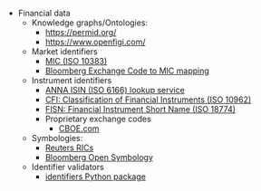 

- Financial data
  - Knowledge graphs/Ontologies:
    - https://permid.org/
    - https://www.openfigi.com/
  - Market identifiers
    - [MIC (ISO 10383)](https://www.iso20022.org/10383/iso-10383-market-identifier-codes)
    - [Bloomberg Exchange Code to MIC mapping](https://openfigi.com/assets/local/exchange-code-mic-mapping.xls)
  - Instrument identifiers
    - [ANNA ISIN (ISO 6166) lookup service](http://www.anna-web.org/anna-launches-free-international-isin-lookup-service/)
    - [CFI: Classification of Financial Instruments (ISO 10962)](http://www.anna-web.org/standards/cfi-iso-10962/)
    - [FISN: Financial Instrument Short Name (ISO 18774)](http://www.anna-web.org/standards/fisn-iso-18774/)
    - Proprietary exchange codes
      - [CBOE.com](http://cdn.batstrading.com/resources/participant_resources/BATS_Europe_Reference_Data.pdf)
  - Symbologies:
    - [Reuters RICs](http://findb.aalto.fi/docs/Reuters/reuters_dataguide.pdf)
    - [Bloomberg Open Symbology](https://openfigi.com/about)
  - Identifier validators
    - [identifiers Python package](https://pypi.python.org/pypi/identifiers/0.3.1)
